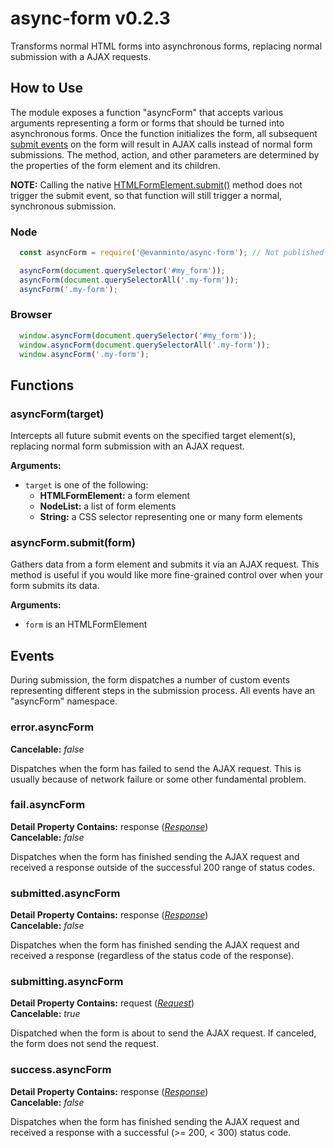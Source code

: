 # async-form v0.2.3

Transforms normal HTML forms into asynchronous forms, replacing normal submission with a AJAX requests.

## How to Use
The module exposes a function "asyncForm" that accepts various arguments representing a form or forms that should be turned into asynchronous forms. Once the function initializes the form, all subsequent [submit events](https://developer.mozilla.org/en-US/docs/Web/Events/submit) on the form will result in AJAX calls instead of normal form submissions. The method, action, and other parameters are determined by the properties of the form element and its children.

**NOTE:** Calling the native [HTMLFormElement.submit()](https://developer.mozilla.org/en-US/docs/Web/API/HTMLFormElement/submit) method does not trigger the submit event, so that function will still trigger a normal, synchronous submission.

### Node
```js
  const asyncForm = require('@evanminto/async-form'); // Not published to NPM yet!

  asyncForm(document.querySelector('#my_form'));
  asyncForm(document.querySelectorAll('.my-form'));
  asyncForm('.my-form');
```

### Browser
```js
  window.asyncForm(document.querySelector('#my_form'));
  window.asyncForm(document.querySelectorAll('.my-form'));
  window.asyncForm('.my-form');
```

## Functions
### asyncForm(target)
Intercepts all future submit events on the specified target element(s), replacing
normal form submission with an AJAX request.

**Arguments:**
  * `target` is one of the following:
    * **HTMLFormElement:** a form element
    * **NodeList:** a list of form elements
    * **String:** a CSS selector representing one or many form elements

### asyncForm.submit(form)
Gathers data from a form element and submits it via an AJAX request.
This method is useful if you would like more fine-grained control over when your form submits its data.

**Arguments:**
  * `form` is an HTMLFormElement

## Events
During submission, the form dispatches a number of custom events representing different steps in the submission process. All events have an "asyncForm" namespace.

### error.asyncForm
**Cancelable:** *false*

Dispatches when the form has failed to send the AJAX request. This is usually because of network failure or some other fundamental problem.

### fail.asyncForm
**Detail Property Contains:** response (*[Response](https://developer.mozilla.org/en-US/docs/Web/API/Response)*)<br>
**Cancelable:** *false*

Dispatches when the form has finished sending the AJAX request and received a response outside of the successful 200 range of status codes.

### submitted.asyncForm
**Detail Property Contains:** response (*[Response](https://developer.mozilla.org/en-US/docs/Web/API/Response)*)<br>
**Cancelable:** *false*

Dispatches when the form has finished sending the AJAX request and received a response (regardless of the status code of the response).

### submitting.asyncForm
**Detail Property Contains:** request (*[Request](https://developer.mozilla.org/en-US/docs/Web/API/Request)*)<br>
**Cancelable:** *true*

Dispatched when the form is about to send the AJAX request. If canceled, the form does not send the request.

### success.asyncForm
**Detail Property Contains:** response (*[Response](https://developer.mozilla.org/en-US/docs/Web/API/Response)*)<br>
**Cancelable:** *false*

Dispatches when the form has finished sending the AJAX request and received a response with a successful (&gt;= 200, &lt; 300) status code.
